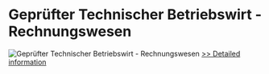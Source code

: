 # Geprüfter Technischer Betriebswirt - Rechnungswesen
![Geprüfter Technischer Betriebswirt - Rechnungswesen](https://mycommerce.akamaized.net/api/pimages/P300381617/BIG/300381617.JPG)
[>> Detailed information](https://secure.shareit.com/shareit/product.html?productid=300381617&affiliateid=200057808)
